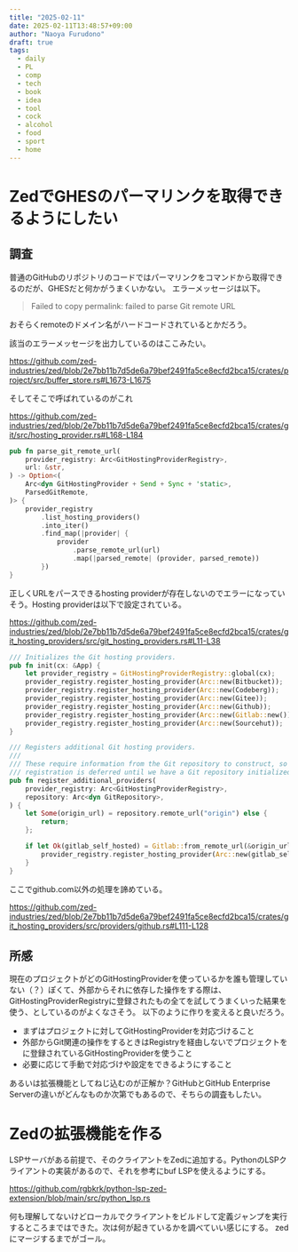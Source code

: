 ```yaml
---
title: "2025-02-11"
date: 2025-02-11T13:48:57+09:00
author: "Naoya Furudono"
draft: true
tags:
  - daily
  - PL
  - comp
  - tech
  - book
  - idea
  - tool
  - cock
  - alcohol
  - food
  - sport
  - home
---
```


# ZedでGHESのパーマリンクを取得できるようにしたい

## 調査

普通のGitHubのリポジトリのコードではパーマリンクをコマンドから取得できるのだが、GHESだと何かがうまくいかない。
エラーメッセージは以下。

> Failed to copy permalink: failed to parse Git remote URL

おそらくremoteのドメイン名がハードコードされているとかだろう。

該当のエラーメッセージを出力しているのはここみたい。

https://github.com/zed-industries/zed/blob/2e7bb11b7d5de6a79bef2491fa5ce8ecfd2bca15/crates/project/src/buffer_store.rs#L1673-L1675

そしてそこで呼ばれているのがこれ

https://github.com/zed-industries/zed/blob/2e7bb11b7d5de6a79bef2491fa5ce8ecfd2bca15/crates/git/src/hosting_provider.rs#L168-L184

```rust
pub fn parse_git_remote_url(
    provider_registry: Arc<GitHostingProviderRegistry>,
    url: &str,
) -> Option<(
    Arc<dyn GitHostingProvider + Send + Sync + 'static>,
    ParsedGitRemote,
)> {
    provider_registry
        .list_hosting_providers()
        .into_iter()
        .find_map(|provider| {
            provider
                .parse_remote_url(url)
                .map(|parsed_remote| (provider, parsed_remote))
        })
}
```

正しくURLをパースできるhosting providerが存在しないのでエラーになっていそう。Hosting providerは以下で設定されている。

https://github.com/zed-industries/zed/blob/2e7bb11b7d5de6a79bef2491fa5ce8ecfd2bca15/crates/git_hosting_providers/src/git_hosting_providers.rs#L11-L38

```rust
/// Initializes the Git hosting providers.
pub fn init(cx: &App) {
    let provider_registry = GitHostingProviderRegistry::global(cx);
    provider_registry.register_hosting_provider(Arc::new(Bitbucket));
    provider_registry.register_hosting_provider(Arc::new(Codeberg));
    provider_registry.register_hosting_provider(Arc::new(Gitee));
    provider_registry.register_hosting_provider(Arc::new(Github));
    provider_registry.register_hosting_provider(Arc::new(Gitlab::new()));
    provider_registry.register_hosting_provider(Arc::new(Sourcehut));
}

/// Registers additional Git hosting providers.
///
/// These require information from the Git repository to construct, so their
/// registration is deferred until we have a Git repository initialized.
pub fn register_additional_providers(
    provider_registry: Arc<GitHostingProviderRegistry>,
    repository: Arc<dyn GitRepository>,
) {
    let Some(origin_url) = repository.remote_url("origin") else {
        return;
    };

    if let Ok(gitlab_self_hosted) = Gitlab::from_remote_url(&origin_url) {
        provider_registry.register_hosting_provider(Arc::new(gitlab_self_hosted));
    }
}
```

ここでgithub.com以外の処理を諦めている。

https://github.com/zed-industries/zed/blob/2e7bb11b7d5de6a79bef2491fa5ce8ecfd2bca15/crates/git_hosting_providers/src/providers/github.rs#L111-L128

## 所感

現在のプロジェクトがどのGitHostingProviderを使っているかを誰も管理していない（？）ぽくて、外部からそれに依存した操作をする際は、GitHostingProviderRegistryに登録されたもの全てを試してうまくいった結果を使う、としているのがよくなさそう。
以下のように作りを変えると良いだろう。

- まずはプロジェクトに対してGitHostingProviderを対応づけること
- 外部からGit関連の操作をするときはRegistryを経由しないでプロジェクトをに登録されているGitHostingProviderを使うこと
- 必要に応じて手動で対応づけや設定をできるようにすること

あるいは拡張機能としてねじ込むのが正解か？GitHubとGitHub Enterprise Serverの違いがどんなものか次第でもあるので、そちらの調査もしたい。

# Zedの拡張機能を作る

LSPサーバがある前提で、そのクライアントをZedに追加する。PythonのLSPクライアントの実装があるので、それを参考にbuf LSPを使えるようにする。

https://github.com/rgbkrk/python-lsp-zed-extension/blob/main/src/python_lsp.rs

何も理解してないけどローカルでクライアントをビルドして定義ジャンプを実行するところまではできた。次は何が起きているかを調べていい感じにする。
zedにマージするまでがゴール。
